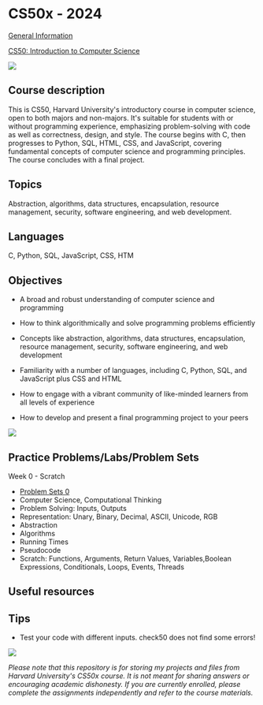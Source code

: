 # CS50x - 2024

[General Information](https://pll.harvard.edu/course/cs50-introduction-computer-science)

[CS50: Introduction to Computer Science](https://cs50.harvard.edu/x/2024/)

![](https://www.classcentral.com/report/wp-content/uploads/2023/01/cs50-2024-students-and-spot.png)

## Course description
This is CS50, Harvard University's introductory course in computer science, open to both majors and non-majors. It's suitable for students with or without programming experience, emphasizing problem-solving with code as well as correctness, design, and style. The course begins with C, then progresses to Python, SQL, HTML, CSS, and JavaScript, covering fundamental concepts of computer science and programming principles. The course concludes with a final project.

## Topics
Abstraction, algorithms, data structures, encapsulation, resource management, security, software engineering, and web development.

## Languages
C, Python, SQL, JavaScript, CSS, HTM

## Objectives
- A broad and robust understanding of computer science and programming

- How to think algorithmically and solve programming problems efficiently

- Concepts like abstraction, algorithms, data structures, encapsulation, resource management, security, software engineering, and web development

- Familiarity with a number of languages, including C, Python, SQL, and JavaScript plus CSS and HTML

- How to engage with a vibrant community of like-minded learners from all levels of experience

- How to develop and present a final programming project to your peers

![](https://camo.githubusercontent.com/09f82cdf3d2e749e67756ed15dbb87d19f5f41b7af4252c01ee4de54bb0e181d/68747470733a2f2f7777772e636c61737363656e7472616c2e636f6d2f7265706f72742f77702d636f6e74656e742f75706c6f6164732f323032322f30352f637335302d323032332d62616e6e65722d65313637333631303032303339332e706e67)

## Practice Problems/Labs/Problem Sets
Week 0 - Scratch

- [Problem Sets 0](https://scratch.mit.edu/projects/1058200246)
- Computer Science, Computational Thinking
- Problem Solving: Inputs, Outputs
- Representation: Unary, Binary, Decimal, ASCII, Unicode, RGB
- Abstraction
- Algorithms
- Running Times
- Pseudocode
- Scratch: Functions, Arguments, Return Values, Variables,Boolean Expressions, Conditionals, Loops, Events, Threads

## Useful resources

## Tips
- Test your code with different inputs. check50 does not find some errors!

![](https://encrypted-tbn0.gstatic.com/images?q=tbn:ANd9GcRmLVBbNJugmeAzjp_5-oJvYdDcAWIpGpWnPg&s)

_Please note that this repository is for storing my projects and files from Harvard University's CS50x course. It is not meant for sharing answers or encouraging academic dishonesty. If you are currently enrolled, please complete the assignments independently and refer to the course materials._